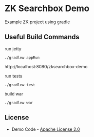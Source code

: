 # ZK Searchbox Demo

Example ZK project using gradle

## Useful Build Commands

run jetty
```
./gradlew appRun
```

http://localhost:8080/zksearchbox-demo

run tests
```
./gradlew test
```

build war
```
./gradlew war
```

## License
* Demo Code - [Apache License 2.0](http://www.apache.org/licenses/LICENSE-2.0)